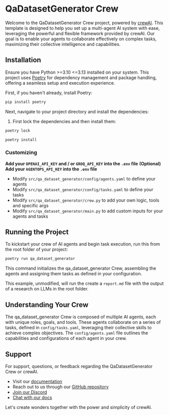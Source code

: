 # QaDatasetGenerator Crew

Welcome to the QaDatasetGenerator Crew project, powered by [crewAI](https://crewai.com). This template is designed to help you set up a multi-agent AI system with ease, leveraging the powerful and flexible framework provided by crewAI. Our goal is to enable your agents to collaborate effectively on complex tasks, maximizing their collective intelligence and capabilities.

## Installation

Ensure you have Python >=3.10 <=3.13 installed on your system. This project uses [Poetry](https://python-poetry.org/) for dependency management and package handling, offering a seamless setup and execution experience.

First, if you haven't already, install Poetry:

```bash
pip install poetry
```

Next, navigate to your project directory and install the dependencies:

1. First lock the dependencies and then install them:
```bash
poetry lock
```
```bash
poetry install
```
### Customizing

**Add your `OPENAI_API_KEY` and / or `GROQ_API_KEY` into the `.env` file**
**(Optional) Add your `AGENTOPS_API_KEY` into the `.env` file**

- Modify `src/qa_dataset_generator/config/agents.yaml` to define your agents
- Modify `src/qa_dataset_generator/config/tasks.yaml` to define your tasks
- Modify `src/qa_dataset_generator/crew.py` to add your own logic, tools and specific args
- Modify `src/qa_dataset_generator/main.py` to add custom inputs for your agents and tasks

## Running the Project

To kickstart your crew of AI agents and begin task execution, run this from the root folder of your project:

```bash
poetry run qa_dataset_generator
```

This command initializes the qa_dataset_generator Crew, assembling the agents and assigning them tasks as defined in your configuration.

This example, unmodified, will run the create a `report.md` file with the output of a research on LLMs in the root folder.

## Understanding Your Crew

The qa_dataset_generator Crew is composed of multiple AI agents, each with unique roles, goals, and tools. These agents collaborate on a series of tasks, defined in `config/tasks.yaml`, leveraging their collective skills to achieve complex objectives. The `config/agents.yaml` file outlines the capabilities and configurations of each agent in your crew.

## Support

For support, questions, or feedback regarding the QaDatasetGenerator Crew or crewAI.
- Visit our [documentation](https://docs.crewai.com)
- Reach out to us through our [GitHub repository](https://github.com/joaomdmoura/crewai)
- [Join our Discord](https://discord.com/invite/X4JWnZnxPb)
- [Chat with our docs](https://chatg.pt/DWjSBZn)

Let's create wonders together with the power and simplicity of crewAI.


